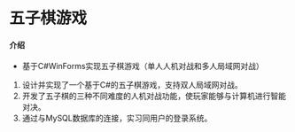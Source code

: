 # 五子棋游戏

#### 介绍
- 基于C#WinForms实现五子棋游戏（单人人机对战和多人局域网对战）

1. 设计并实现了一个基于C#的五子棋游戏，支持双人局域网对战。
2. 开发了五子棋的三种不同难度的人机对战功能，使玩家能够与计算机进行智能对决。 
3. 通过与MySQL数据库的连接，实习同用户的登录系统。
